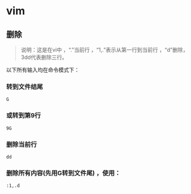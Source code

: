 # vim

## 删除

> 说明：这是在vi中 ，“.”当前行 ，“1,.”表示从第一行到当前行 ，“d”删除，3dd代表删除三行。

以下所有输入均在命令模式下：

### 转到文件结尾

```shell
G 
```

### 或转到第9行

```shell
9G 
```

### 删除当前行

```shell
dd
```

### 删除所有内容(先用G转到文件尾) ，使用：

```shell
:1,.d 
```

